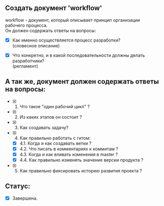 
Создать документ 'workflow'
---------------------------

workflow - документ, который описывает принцип организации рабочего процесса.  
Он должен содержать ответы на вопросы:  
- [x] Как именно осуществляется процесс разработки?  
      (словесное описание)  

- [x] Что конкретно, и в какой последовательности должны делать разработчики?  
      (регламент)  


А так же, документ должен содержать ответы на вопросы:
------------------------------------------------------

- [x] 1. Что такое "один рабочий цикл" ?  
- [x] 2. Из каких этапов он состоит ?  
- [x] 3. Как создавать задачу?  
- [x] 4. Как правильно работать с гитом:  
  - [x] 4.1. Когда и как создавать ветки ?  
  - [x] 4.2. Что писать в комментариях к коммитам ?  
  - [x] 4.3. Когда и как вливать изменения в master ?  
  - [x] 4.4. Как правильно изменять значение версии продукта ?  
- [x] 5. Как правильно фиксировать историю развития проекта ?  


Статус:
-------

- [x] Завершена.
